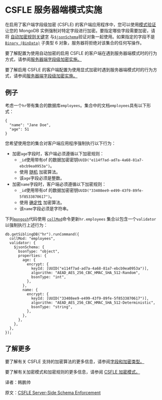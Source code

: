 # CSFLE 服务器端模式实施

在启用了客户端字段级加密 (CSFLE) 的客户端应用程序中，您可以使用[模式验证](https://www.mongodb.com/docs/manual/core/schema-validation/) 让您的 MongoDB 实例强制对特定字段进行加密。要指定哪些字段需要加密，请将 [自动加密规则关键字](https://www.mongodb.com/docs/manual/core/csfle/reference/encryption-schemas/#std-label-field-level-encryption-json-schema) 与[`$jsonSchema`](https://www.mongodb.com/docs/manual/reference/operator/query/jsonSchema/#mongodb-query-op.-jsonSchema)验证对象一起使用。如果指定的字段不是[`Binary (BinData)`](https://www.mongodb.com/docs/manual/reference/mongodb-extended-json/#mongodb-bsontype-Binary) 子类型 6 对象，服务器将拒绝对该集合的任何写操作。

要了解配置为使用自动加密的启用 CSFLE 的客户端在遇到服务器端模式时的行为方式，请参阅[服务器端字段级加密实施。](https://www.mongodb.com/docs/manual/core/csfle/fundamentals/automatic-encryption/#std-label-field-level-encryption-automatic-remote-schema)

要了解启用 CSFLE 的客户端配置为使用显式加密时遇到服务器端模式时的行为方式，请参阅[服务器端字段级加密实施。](https://www.mongodb.com/docs/manual/core/csfle/fundamentals/manual-encryption/#std-label-csfle-fundamentals-manual-encryption-server-side-schema)

## 例子

考虑一个`hr`带有集合的数据库`employees`。集合中的文档`employees`具有以下形式：

```
{
  "name": "Jane Doe",
  "age": 51
}

```

您希望使用您的集合对客户端应用程序强制执行以下行为：

- 加密`age`字段时，客户端必须遵循以下加密规则：
  - `_id`使用带有of 的数据加密密钥`UUID("e114f7ad-ad7a-4a68-81a7-ebcb9ea0953a")`。
  - 使用 [随机](https://www.mongodb.com/docs/manual/core/csfle/fundamentals/encryption-algorithms/#std-label-field-level-encryption-random) 加密算法。
  - 该`age`字段必须是整数。
- 加密`name`字段时，客户端必须遵循以下加密规则：
  - `_id`使用带有of 的数据加密密钥`UUID("33408ee9-e499-43f9-89fe-5f8533870617")`。
  - 使用 [确定性](https://www.mongodb.com/docs/manual/core/csfle/fundamentals/encryption-algorithms/#std-label-field-level-encryption-deterministic) 加密算法。
  - 该`name`字段必须是字符串。

下列[`mongosh`](https://www.mongodb.com/docs/mongodb-shell/#mongodb-binary-bin.mongosh)代码使用 [`collMod`](https://www.mongodb.com/docs/manual/reference/command/collMod/#mongodb-dbcommand-dbcmd.collMod)命令更新`hr.employees` 集合以包含一个`validator`以强制执行上述行为：

```
db.getSiblingDB("hr").runCommand({
  collMod: "employees",
  validator: {
    $jsonSchema: {
      bsonType: "object",
      properties: {
        age: {
          encrypt: {
            keyId: [UUID("e114f7ad-ad7a-4a68-81a7-ebcb9ea0953a")],
            algorithm: "AEAD_AES_256_CBC_HMAC_SHA_512-Random",
            bsonType: "int",
          },
        },
        name: {
          encrypt: {
            keyId: [UUID("33408ee9-e499-43f9-89fe-5f8533870617")],
            algorithm: "AEAD_AES_256_CBC_HMAC_SHA_512-Deterministic",
            bsonType: "string",
          },
        },
      },
    },
  },
});

```

## 了解更多

要了解有关 CSFLE 支持的加密算法的更多信息，请参阅[字段和加密类型。](https://www.mongodb.com/docs/manual/core/csfle/fundamentals/encryption-algorithms/#std-label-csfle-reference-encryption-algorithms)

要了解有关加密模式和加密规则的更多信息，请参阅 [CSFLE 加密模式。](https://www.mongodb.com/docs/manual/core/csfle/reference/encryption-schemas/#std-label-csfle-reference-encryption-schemas)





译者：韩鹏帅

原文：[CSFLE Server-Side Schema Enforcement](https://www.mongodb.com/docs/manual/core/csfle/reference/server-side-schema/)